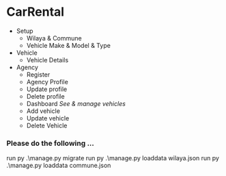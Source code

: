 # CarRental
- Setup
    - Wilaya & Commune
    - Vehicle Make & Model & Type
- Vehicle
    - Vehicle Details
- Agency
    - Register
    - Agency Profile
    - Update profile
    - Delete profile
    - Dashboard *See & manage vehicles*
    - Add vehicle
    - Update vehicle
    - Delete Vehicle



### Please do the following ...
run py .\manage.py migrate
run py .\manage.py loaddata wilaya.json
run py .\manage.py loaddata commune.json